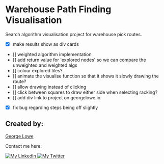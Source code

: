 # Warehouse Path Finding Visualisation

Search algorithm visualisation project for warehouse pick routes.

- [x] make results show as div cards
- [] weighted algorithm implementation
- [] add return value for 'explored nodes' so we can compare the unweighted and weighted algs
- [] colour explored tiles?
- [] animate the visualise function so that it shows it slowly drawing the route?
- [] allow drawing instead of clicking
- [] click between squares to draw either side when selecting racking?
- [] add div link to project on georgelowe.io
- [x] fix bug regarding steps being off slightly

## Created by:

[George Lowe](https://github.com/georgelowe)

Contact me here:

<p align="left">
  <a href="https://www.linkedin.com/in/george-lowe/"> 
    <img alt="My LinkedIn" src="https://img.shields.io/badge/-LinkedIn-0072b1?style=flat&logo=Linkedin&logoColor=white" />
  </a>
  <a href="https://twitter.com/gloweio"> 
    <img alt="My Twitter" src="https://img.shields.io/badge/-Twitter-00acee?style=flat&logo=Twitter&logoColor=white" />
  </a>
</p>
